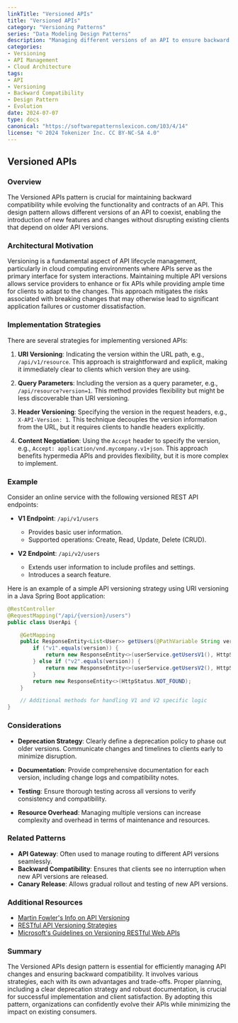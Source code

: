 ```yaml
---
linkTitle: "Versioned APIs"
title: "Versioned APIs"
category: "Versioning Patterns"
series: "Data Modeling Design Patterns"
description: "Managing different versions of an API to ensure backward compatibility and controlled evolution."
categories:
- Versioning
- API Management
- Cloud Architecture
tags:
- API
- Versioning
- Backward Compatibility
- Design Pattern
- Evolution
date: 2024-07-07
type: docs
canonical: "https://softwarepatternslexicon.com/103/4/14"
license: "© 2024 Tokenizer Inc. CC BY-NC-SA 4.0"
---
```


## Versioned APIs

### Overview

The Versioned APIs pattern is crucial for maintaining backward compatibility while evolving the functionality and contracts of an API. This design pattern allows different versions of an API to coexist, enabling the introduction of new features and changes without disrupting existing clients that depend on older API versions.

### Architectural Motivation

Versioning is a fundamental aspect of API lifecycle management, particularly in cloud computing environments where APIs serve as the primary interface for system interactions. Maintaining multiple API versions allows service providers to enhance or fix APIs while providing ample time for clients to adapt to the changes. This approach mitigates the risks associated with breaking changes that may otherwise lead to significant application failures or customer dissatisfaction.

### Implementation Strategies

There are several strategies for implementing versioned APIs:

1. **URI Versioning**: Indicating the version within the URL path, e.g., `/api/v1/resource`. This approach is straightforward and explicit, making it immediately clear to clients which version they are using.

2. **Query Parameters**: Including the version as a query parameter, e.g., `/api/resource?version=1`. This method provides flexibility but might be less discoverable than URI versioning.

3. **Header Versioning**: Specifying the version in the request headers, e.g., `X-API-Version: 1`. This technique decouples the version information from the URL, but it requires clients to handle headers explicitly.

4. **Content Negotiation**: Using the `Accept` header to specify the version, e.g., `Accept: application/vnd.mycompany.v1+json`. This approach benefits hypermedia APIs and provides flexibility, but it is more complex to implement.

### Example

Consider an online service with the following versioned REST API endpoints:

- **V1 Endpoint**: `/api/v1/users`
  - Provides basic user information.
  - Supported operations: Create, Read, Update, Delete (CRUD).

- **V2 Endpoint**: `/api/v2/users`
  - Extends user information to include profiles and settings.
  - Introduces a search feature.

Here is an example of a simple API versioning strategy using URI versioning in a Java Spring Boot application:

```java
@RestController
@RequestMapping("/api/{version}/users")
public class UserApi {

    @GetMapping
    public ResponseEntity<List<User>> getUsers(@PathVariable String version) {
        if ("v1".equals(version)) {
            return new ResponseEntity<>(userService.getUsersV1(), HttpStatus.OK);
        } else if ("v2".equals(version)) {
            return new ResponseEntity<>(userService.getUsersV2(), HttpStatus.OK);
        }
        return new ResponseEntity<>(HttpStatus.NOT_FOUND);
    }

    // Additional methods for handling V1 and V2 specific logic
}
```

### Considerations

- **Deprecation Strategy**: Clearly define a deprecation policy to phase out older versions. Communicate changes and timelines to clients early to minimize disruption.

- **Documentation**: Provide comprehensive documentation for each version, including change logs and compatibility notes.

- **Testing**: Ensure thorough testing across all versions to verify consistency and compatibility.

- **Resource Overhead**: Managing multiple versions can increase complexity and overhead in terms of maintenance and resources.

### Related Patterns

- **API Gateway**: Often used to manage routing to different API versions seamlessly.
- **Backward Compatibility**: Ensures that clients see no interruption when new API versions are released.
- **Canary Release**: Allows gradual rollout and testing of new API versions.

### Additional Resources

- [Martin Fowler's Info on API Versioning](https://martinfowler.com/articles/api-versioning.html)
- [RESTful API Versioning Strategies](https://www.baeldung.com/rest-versioning)
- [Microsoft's Guidelines on Versioning RESTful Web APIs](https://docs.microsoft.com/en-us/azure/architecture/best-practices/api-design#versioning-a-restful-web-api)

### Summary

The Versioned APIs design pattern is essential for efficiently managing API changes and ensuring backward compatibility. It involves various strategies, each with its own advantages and trade-offs. Proper planning, including a clear deprecation strategy and robust documentation, is crucial for successful implementation and client satisfaction. By adopting this pattern, organizations can confidently evolve their APIs while minimizing the impact on existing consumers.
